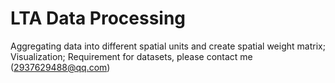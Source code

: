 # LTA Data Processing
Aggregating data into different spatial units and create spatial weight matrix;
Visualization;
Requirement for datasets, please contact me (2937629488@qq.com)
